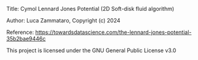 Title: Cymol Lennard Jones Potential (2D Soft-disk fluid algorithm)

Author: Luca Zammataro, Copyright (c) 2024

Reference: https://towardsdatascience.com/the-lennard-jones-potential-35b2bae9446c

This project is licensed under the GNU General Public License v3.0

